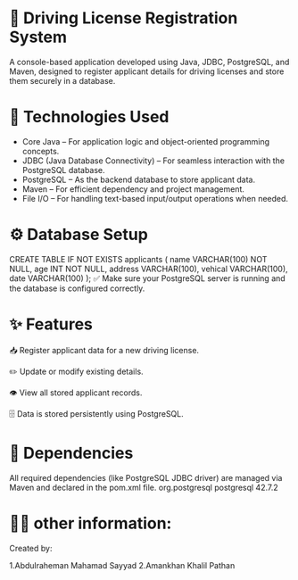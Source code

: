 # 🚗 Driving License Registration System
A console-based application developed using Java, JDBC, PostgreSQL, and Maven, designed to register applicant details for driving licenses and store them securely in a database.

# 🧰 Technologies Used
* Core Java – For application logic and object-oriented programming concepts.
* JDBC (Java Database Connectivity) – For seamless interaction with the PostgreSQL database.
* PostgreSQL – As the backend database to store applicant data.
* Maven – For efficient dependency and project management.
* File I/O – For handling text-based input/output operations when needed.


# ⚙️ Database Setup

CREATE TABLE IF NOT EXISTS applicants (
    name VARCHAR(100) NOT NULL,
    age INT NOT NULL,
    address VARCHAR(100),
    vehical VARCHAR(100),
    date VARCHAR(100)
);
✅ Make sure your PostgreSQL server is running and the database is configured correctly.

# ✨ Features
 📥 Register applicant data for a new driving license.

 ✏️ Update or modify existing details.

👁️ View all stored applicant records.

🗄️ Data is stored persistently using PostgreSQL.

# 📄 Dependencies
All required dependencies (like PostgreSQL JDBC driver) are managed via Maven and declared in the pom.xml file.
<dependency>
    <groupId>org.postgresql</groupId>
    <artifactId>postgresql</artifactId>
    <version>42.7.2</version>
</dependency>

# 👨‍💻 other information:
Created by:

1.Abdulraheman Mahamad Sayyad
2.Amankhan Khalil Pathan

